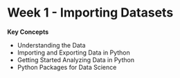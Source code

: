 # Week 1 - Importing Datasets

**Key Concepts**

* Understanding the Data
* Importing and Exporting Data in Python
* Getting Started Analyzing Data in Python
* Python Packages for Data Science
